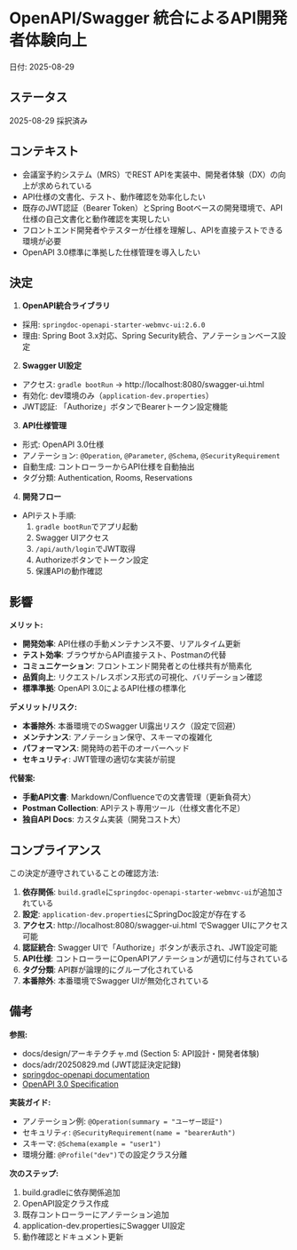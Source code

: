# OpenAPI/Swagger 統合によるAPI開発者体験向上

日付: 2025-08-29

## ステータス

2025-08-29 採択済み

## コンテキスト

- 会議室予約システム（MRS）でREST APIを実装中、開発者体験（DX）の向上が求められている
- API仕様の文書化、テスト、動作確認を効率化したい
- 既存のJWT認証（Bearer Token）とSpring Bootベースの開発環境で、API仕様の自己文書化と動作確認を実現したい
- フロントエンド開発者やテスターが仕様を理解し、APIを直接テストできる環境が必要
- OpenAPI 3.0標準に準拠した仕様管理を導入したい

## 決定

1) **OpenAPI統合ライブラリ**
- 採用: `springdoc-openapi-starter-webmvc-ui:2.6.0`
- 理由: Spring Boot 3.x対応、Spring Security統合、アノテーションベース設定

2) **Swagger UI設定**
- アクセス: `gradle bootRun` → http://localhost:8080/swagger-ui.html
- 有効化: dev環境のみ（`application-dev.properties`）
- JWT認証: 「Authorize」ボタンでBearerトークン設定機能

3) **API仕様管理**
- 形式: OpenAPI 3.0仕様
- アノテーション: `@Operation`, `@Parameter`, `@Schema`, `@SecurityRequirement`
- 自動生成: コントローラーからAPI仕様を自動抽出
- タグ分類: Authentication, Rooms, Reservations

4) **開発フロー**
- APIテスト手順:
  1. `gradle bootRun`でアプリ起動
  2. Swagger UIアクセス
  3. `/api/auth/login`でJWT取得
  4. Authorizeボタンでトークン設定
  5. 保護APIの動作確認

## 影響

**メリット:**
- **開発効率**: API仕様の手動メンテナンス不要、リアルタイム更新
- **テスト効率**: ブラウザからAPI直接テスト、Postmanの代替
- **コミュニケーション**: フロントエンド開発者との仕様共有が簡素化
- **品質向上**: リクエスト/レスポンス形式の可視化、バリデーション確認
- **標準準拠**: OpenAPI 3.0によるAPI仕様の標準化

**デメリット/リスク:**
- **本番除外**: 本番環境でのSwagger UI露出リスク（設定で回避）
- **メンテナンス**: アノテーション保守、スキーマの複雑化
- **パフォーマンス**: 開発時の若干のオーバーヘッド
- **セキュリティ**: JWT管理の適切な実装が前提

**代替案:**
- **手動API文書**: Markdown/Confluenceでの文書管理（更新負荷大）
- **Postman Collection**: APIテスト専用ツール（仕様文書化不足）
- **独自API Docs**: カスタム実装（開発コスト大）

## コンプライアンス

この決定が遵守されていることの確認方法:

1. **依存関係**: `build.gradle`に`springdoc-openapi-starter-webmvc-ui`が追加されている
2. **設定**: `application-dev.properties`にSpringDoc設定が存在する
3. **アクセス**: http://localhost:8080/swagger-ui.html でSwagger UIにアクセス可能
4. **認証統合**: Swagger UIで「Authorize」ボタンが表示され、JWT設定可能
5. **API仕様**: コントローラーにOpenAPIアノテーションが適切に付与されている
6. **タグ分類**: API群が論理的にグループ化されている
7. **本番除外**: 本番環境でSwagger UIが無効化されている

## 備考

**参照:**
- docs/design/アーキテクチャ.md (Section 5: API設計・開発者体験)
- docs/adr/20250829.md (JWT認証決定記録)
- [springdoc-openapi documentation](https://springdoc.org/)
- [OpenAPI 3.0 Specification](https://spec.openapis.org/oas/v3.0.3/)

**実装ガイド:**
- アノテーション例: `@Operation(summary = "ユーザー認証")`
- セキュリティ: `@SecurityRequirement(name = "bearerAuth")`
- スキーマ: `@Schema(example = "user1")`
- 環境分離: `@Profile("dev")`での設定クラス分離

**次のステップ:**
1. build.gradleに依存関係追加
2. OpenAPI設定クラス作成
3. 既存コントローラーにアノテーション追加
4. application-dev.propertiesにSwagger UI設定
5. 動作確認とドキュメント更新

